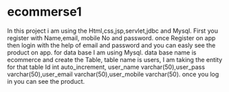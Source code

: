 # ecommerse1
In this project i am using the Html,css,jsp,servlet,jdbc and Mysql.
First you register with Name,email, mobile No and password.
once Register on app then login with the help of email and password and you can easly see the product on app.
for data base I am using Mysql. data base name is ecommerce and create the Table, table name is users, I am taking the entity for that table Id int auto_increment, user_name varchar(50),user_pass varchar(50),user_email varchar(50),user_mobile varchar(50).
once you log in you can see the product.
